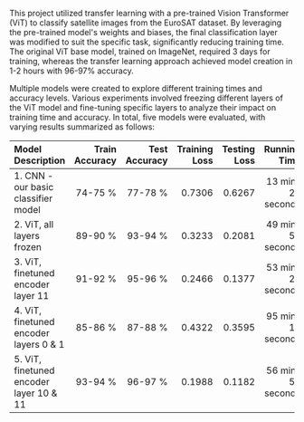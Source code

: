 This project utilized transfer learning with a pre-trained Vision Transformer (ViT) to classify satellite images from the EuroSAT dataset. By leveraging the pre-trained model's weights and biases, the final classification layer was modified to suit the specific task, significantly reducing training time. The original ViT base model, trained on ImageNet, required 3 days for training, whereas the transfer learning approach achieved model creation in 1-2 hours with 96-97% accuracy.

Multiple models were created to explore different training times and accuracy levels. Various experiments involved freezing different layers of the ViT model and fine-tuning specific layers to analyze their impact on training time and accuracy. In total, five models were evaluated, with varying results summarized as follows:

| Model Description                               | Train Accuracy    | Test Accuracy    | Training Loss    | Testing Loss    | Running Time               |
|:------------------------------------------------|------------------:|-----------------:|-----------------:|----------------:|---------------------------:|
| 1. CNN - our basic classifier model             |   74-75 %         |    77-78 %       |       0.7306     |      0.6267     |  13 mins 21 seconds        |
| 2. ViT, all layers frozen                       |   89-90 %         |    93-94 %       |       0.3233     |      0.2081     |  49 mins 56 seconds        |
| 3. ViT, finetuned encoder layer 11              |   91-92 %         |    95-96 %       |       0.2466     |      0.1377     |  53 mins 20 seconds        |
| 4. ViT, finetuned encoder layers 0 & 1          |   85-86 %         |    87-88 %       |       0.4322     |      0.3595     |  95 mins 19 seconds            |
| 5. ViT, finetuned encoder layer 10 & 11         |   93-94 %         |    96-97 %       |       0.1988     |      0.1182     |  56 mins 54 seconds        |
